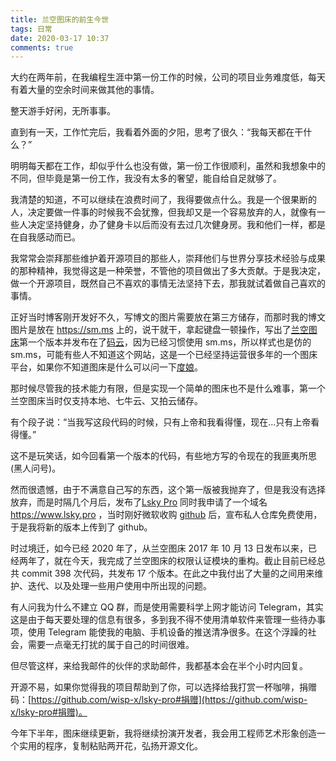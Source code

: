```yaml
---
title: 兰空图床的前生今世
tags: 日常
date: 2020-03-17 10:37
comments: true
---
```


大约在两年前，在我编程生涯中第一份工作的时候，公司的项目业务难度低，每天有着大量的空余时间来做其他的事情。

整天游手好闲，无所事事。

直到有一天，工作忙完后，我看着外面的夕阳，思考了很久：“我每天都在干什么？”

明明每天都在工作，却似乎什么也没有做，第一份工作很顺利，虽然和我想象中的不同，但毕竟是第一份工作，我没有太多的奢望，能自给自足就够了。

我清楚的知道，不可以继续在浪费时间了，我得要做点什么。我是一个很果断的人，决定要做一件事的时候我不会犹豫，但我却又是一个容易放弃的人，就像有一些人决定坚持健身，办了健身卡以后而没有去过几次健身房。我和他们一样，都是在自我感动而已。

我常常会崇拜那些维护着开源项目的那些人，崇拜他们与世界分享技术经验与成果的那种精神，我觉得这是一种荣誉，不管他的项目做出了多大贡献。于是我决定，做一个开源项目，既然自己不喜欢的事情无法坚持下去，那我就试着做自己喜欢的事情。

正好当时博客刚开发好不久，写博文的图片需要放在第三方储存，而那时我的博文图片是放在 https://sm.ms 上的，说干就干，拿起键盘一顿操作，写出了[兰空图床](https://gitee.com/wispx/lsky)第一个版本并发布在了[码云](https://gitee.com/wispx/lsky)，因为已经习惯使用 sm.ms，所以样式也是仿的 sm.ms，可能有些人不知道这个网站，这是一个已经坚持运营很多年的一个图床平台，如果你不知道图床是什么可以问一下[度娘]([https://www.baidu.com/s?wd=%E5%9B%BE%E5%BA%8A%E6%98%AF%E4%BB%80%E4%B9%88%3F](https://www.baidu.com/s?wd=图床是什么%3F))。

那时候尽管我的技术能力有限，但是实现一个简单的图床也不是什么难事，第一个兰空图床当时仅支持本地、七牛云、又拍云储存。

有个段子说：“当我写这段代码的时候，只有上帝和我看得懂，现在...只有上帝看得懂。”

这不是玩笑话，如今回看第一个版本的代码，有些地方写的令现在的我匪夷所思(黑人问号)。

然而很遗憾，由于不满意自己写的东西，这个第一版被我抛弃了，但是我没有选择放弃，而是时隔几个月后，发布了[Lsky Pro](https://github.com/wisp-x/lsky-pro) 同时我申请了一个域名 https://www.lsky.pro ，当时刚好微软收购 [github](https://github.com) 后，宣布私人仓库免费使用，于是我将新的版本上传到了 github。

时过境迁，如今已经 2020 年了，从兰空图床 2017 年 10 月 13 日发布以来，已经两年了，就在今天，我完成了兰空图床的权限认证模块的重构。截止目前已经总共 commit 398 次代码，共发布 17 个版本。在此之中我付出了大量的之间用来维护、迭代、以及处理一些用户使用中所出现的问题。

有人问我为什么不建立 QQ 群，而是使用需要科学上网才能访问 Telegram，其实这是由于每天要处理的信息有很多，多到我不得不使用清单软件来管理一些待办事项，使用 Telegram 能使我的电脑、手机设备的推送清净很多。在这个浮躁的社会，需要一点毫无打扰的属于自己的时间很难。

但尽管这样，来给我邮件的伙伴的求助邮件，我都基本会在半个小时内回复。

开源不易，如果你觉得我的项目帮助到了你，可以选择给我打赏一杯咖啡，捐赠码：[https://github.com/wisp-x/lsky-pro#捐赠](https://github.com/wisp-x/lsky-pro#捐赠)。

今年下半年，图床继续更新，我将继续扮演开发者，我会用工程师艺术形象创造一个实用的程序，复制粘贴两开花，弘扬开源文化。